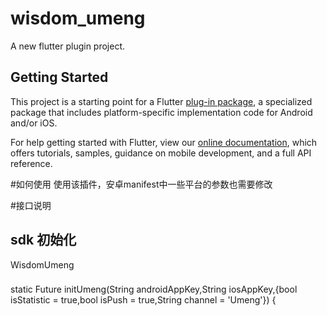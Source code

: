 # wisdom_umeng

A new flutter plugin project.

## Getting Started

This project is a starting point for a Flutter
[plug-in package](https://flutter.dev/developing-packages/),
a specialized package that includes platform-specific implementation code for
Android and/or iOS.

For help getting started with Flutter, view our
[online documentation](https://flutter.dev/docs), which offers tutorials,
samples, guidance on mobile development, and a full API reference.

#如何使用
使用该插件，安卓manifest中一些平台的参数也需要修改

#接口说明

## sdk 初始化
WisdomUmeng

###
static Future<dynamic> initUmeng(String androidAppKey,String iosAppKey,{bool isStatistic = true,bool isPush = true,String channel = 'Umeng'}) {
